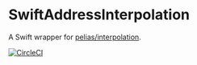 # SwiftAddressInterpolation

A Swift wrapper for [pelias/interpolation](https://github.com/pelias/interpolation).

[![CircleCI](https://img.shields.io/circleci/project/github/igor-makarov/SwiftAddressInterpolation.svg)](https://circleci.com/gh/igor-makarov/SwiftAddressInterpolation/tree/master)
